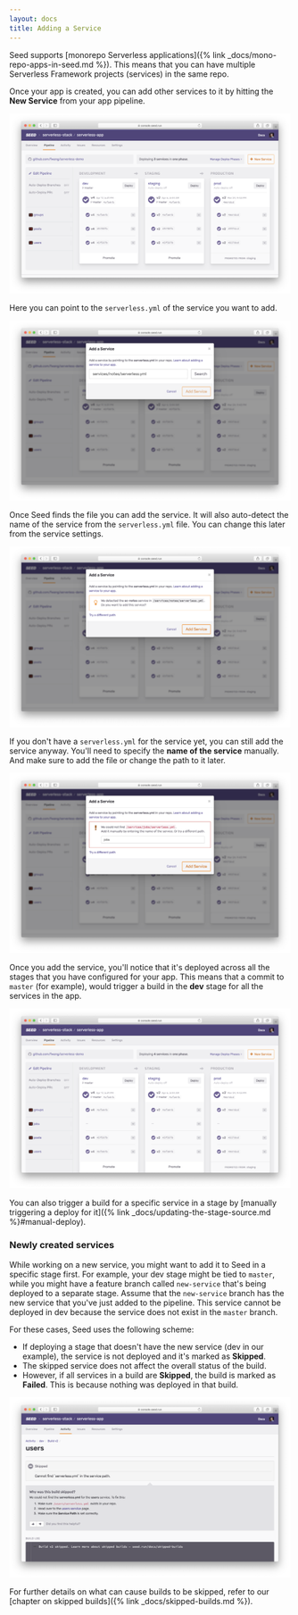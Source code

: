 ```yaml
---
layout: docs
title: Adding a Service
---
```


Seed supports [monorepo Serverless applications]({% link _docs/mono-repo-apps-in-seed.md %}). This means that you can have multiple Serverless Framework projects (services) in the same repo.

Once your app is created, you can add other services to it by hitting the **New Service** from your app pipeline.

![Click Add a service](/assets/docs/adding-a-service/click-add-a-service.png)

Here you can point to the `serverless.yml` of the service you want to add.

![Set service serverless.yml path](/assets/docs/adding-a-service/set-service-serverless-yml-path.png)

Once Seed finds the file you can add the service. It will also auto-detect the name of the service from the `serverless.yml` file. You can change this later from the service settings.

![Detected service serverless.yml](/assets/docs/adding-a-service/detected-service-serverless-yml.png)

If you don't have a `serverless.yml` for the service yet, you can still add the service anyway. You'll need to specify the **name of the service** manually. And make sure to add the file or change the path to it later.

![Service serverless.yml not found](/assets/docs/adding-a-service/service-serverless-yml-path-not-found.png)

Once you add the service, you'll notice that it's deployed across all the stages that you have configured for your app. This means that a commit to `master` (for example), would trigger a build in the **dev** stage for all the services in the app.

![Service across all stages](/assets/docs/adding-a-service/service-across-all-stages.png)

You can also trigger a build for a specific service in a stage by [manually triggering a deploy for it]({% link _docs/updating-the-stage-source.md %}#manual-deploy).

### Newly created services

While working on a new service, you might want to add it to Seed in a specific stage first. For example, your dev stage might be tied to `master`, while you might have a feature branch called `new-service` that's being deployed to a separate stage. Assume that the `new-service` branch has the new service that you've just added to the pipeline. This service cannot be deployed in dev because the service does not exist in the `master` branch.

For these cases, Seed uses the following scheme:

- If deploying a stage that doesn't have the new service (dev in our example), the service is not deployed and it's marked as **Skipped**.
- The skipped service does not affect the overall status of the build. 
- However, if all services in a build are **Skipped**, the build is marked as **Failed**. This is because nothing was deployed in that build.

![Skipped service build log](/assets/docs/adding-a-service/skipped-service-build-log.png)

For further details on what can cause builds to be skipped, refer to our [chapter on skipped builds]({% link _docs/skipped-builds.md %}).

